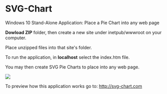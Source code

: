 # SVG-Chart
Windows 10 Stand-Alone Application: Place a Pie Chart into any web page

**Dowload ZIP** folder, then create a new site under inetpub/wwwroot on your computer.

Place unzipped files into that site's folder.

To run the application, in **localhost** select the index.htm file. 

You may then create SVG Pie Charts to place into any web page.

![](http://svg-chart.com/pieCart.png)

To preview how this application works go to: http://svg-chart.com
